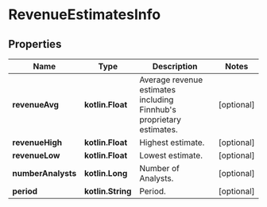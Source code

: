 
# RevenueEstimatesInfo

## Properties
Name | Type | Description | Notes
------------ | ------------- | ------------- | -------------
**revenueAvg** | **kotlin.Float** | Average revenue estimates including Finnhub&#39;s proprietary estimates. |  [optional]
**revenueHigh** | **kotlin.Float** | Highest estimate. |  [optional]
**revenueLow** | **kotlin.Float** | Lowest estimate. |  [optional]
**numberAnalysts** | **kotlin.Long** | Number of Analysts. |  [optional]
**period** | **kotlin.String** | Period. |  [optional]



